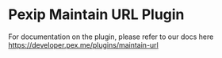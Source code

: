 # Pexip Maintain URL Plugin

For documentation on the plugin, please refer to our docs here https://developer.pex.me/plugins/maintain-url